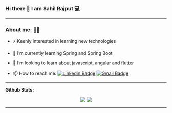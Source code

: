 
### Hi there 👋 I am  Sahil Rajput 💻 


<!-- <img align="center" alt="JPG" src="https://github.com/sahilrajput2223/sahilrajput2223/header.jpg" width="100%" height = "200px" /> -->

---

### About me: 🤗😀

- ⚡ Keenly interested in learning new technologies 

- 🌱 I’m currently learning Spring and Spring Boot 

- 👯 I’m looking to learn about javascript, angular and flutter

- 📫 How to reach me:    [![Linkedin Badge](https://img.shields.io/badge/-SahilRajput-blue?style=flat-square&logo=Linkedin&logoColor=white&link=https://www.linkedin.com/in/rajputsahil/)](https://www.linkedin.com/in/rajputsahil/) [![Gmail Badge](https://img.shields.io/badge/-SahilRajput-c14438?style=flat-square&logo=Gmail&logoColor=white&link=mailto:rajputsahil.2204@gmail.com)](mailto:rajputsahil.2204@gmail.com)


---

**Github Stats:**

<p align="center">
  
  <img src="https://github-readme-stats.vercel.app/api?username=sahilrajput2223&hide=stars&show_icons=true&line_height=48">
  <img src="https://github-readme-stats.vercel.app/api/top-langs/?username=sahilrajput2223&count_private=true">

</p>

---
